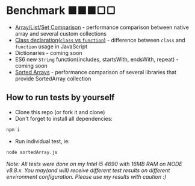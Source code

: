 # Benchmark ■■■▢▢

* [Array/List/Set Comparison](https://github.com/dnbard/benchmark/blob/master/docs/array.md)  - performance comparison between native array and several custom collections
* [Class declaration(`class` vs `function`)](https://github.com/dnbard/benchmark/blob/master/docs/class-vs-function.md) - difference between `class` and `function` usage in JavaScript
* Dictionaries - coming soon
* ES6 new `String` function(includes, startsWith, endsWith, repeat) - coming soon
* [Sorted Arrays](https://github.com/dnbard/benchmark/blob/master/docs/sorted-array.md) - performance comparison of several libraries that provide SortedArray collection

## How to run tests by yourself

* Clone this repo (or fork it and clone)
* Don't forget to install all dependencies:
```sh
npm i
```
* Run individual test, ie:
```sh
node sortedArray.js
```

*Note: All tests were done on my Intel i5 4690 with 16MB RAM on NODE v8.8.x. You may(and will) receive different test results on different environment configuration. Please use my results with caution :)*
